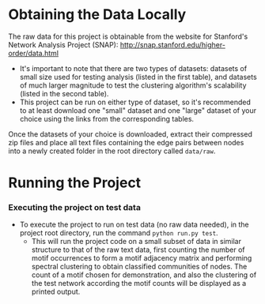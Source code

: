 # Obtaining the Data Locally

The raw data for this project is obtainable from the website for Stanford's Network Analysis Project (SNAP): http://snap.stanford.edu/higher-order/data.html

- It's important to note that there are two types of datasets: datasets of small size used for testing analysis (listed in the first table), and datasets of much larger magnitude to test the clustering algorithm's scalability (listed in the second table).
- This project can be run on either type of dataset, so it's recommended to at least download one "small" dataset and one "large" dataset of your choice using the links from the corresponding tables.

Once the datasets of your choice is downloaded, extract their compressed zip files and place all text files containing the edge pairs between nodes into a newly created folder in the root directory called `data/raw`.

# Running the Project

### Executing the project on test data

- To execute the project to run on test data (no raw data needed), in the project root directory, run the command `python run.py test`.
  - This will run the project code on a small subset of data in similar structure to that of the raw text data, first counting the number of motif occurrences to form a motif adjacency matrix and performing spectral clustering to obtain classified communities of nodes. The count of a motif chosen for demonstration, and also the clustering of the test network according the motif counts will be displayed as a printed output.
